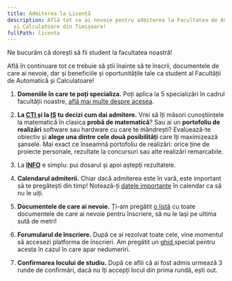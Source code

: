 ```yaml
---
title: Admiterea la Licență
description: Află tot ce ai nevoie pentru admiterea la Facultatea de Automatică
  și Calculatoare din Timișoara!
fullPath: licenta
---
```

Ne bucurăm că dorești să fii student la facultatea noastră!

Află în continuare tot ce trebuie să știi înainte să te înscrii, documentele de care ai nevoie, dar și beneficiile și oportunitățile tale ca student al Facultății de Automatică și Calculatoare!

1. **Domeniile în care te poți specializa.** Poți aplica la 5 specializări în cadrul facultății noastre, [află mai multe despre acesea](/licenta/specializari).
2. **La [CTI ](/licenta/specializari/calculatoare-si-tehnologia-informatiei/)și la [IS](/licenta/specializari/ingineria-sistemelor/) tu decizi cum dai admitere.** Vrei să îți măsori cunoștiințele la matematică în clasica **probă de matematică**? Sau ai un **portofoliu de realizări** software sau hardware cu care te mândrești? Evaluează-te obiectiv și **alege una dintre cele două posibilități** care îți maximizează șansele. Mai exact ce înseamnă portofoliu de realizări: orice ține de proiecte personale, rezultate la concursuri sau alte realizări remarcabile.



   <Attachment label="Portofoliu de realizări (doar la CTI și IS)" internal="licenta/modalitatile-de-admitere"></Attachment>



   <Attachment label="Portofoliu de realizări (doar la CTI și IS)" internal="licenta/modalitatile-de-admitere"></Attachment>
3. La **[INFO](https://admitere-next.netlify.app/licenta/specializari/informatica/)** e simplu: pui dosarul și apoi aștepți rezultatele. 

   <Attachment label="Concurs de dosare" internal="licenta/modalitatile-de-admitere"></Attachment>
4. **Calendarul admiterii.** Chiar dacă admiterea este în vară, este important să te pregătești din timp! Notează-ți [datele importante](https://admitere-next.netlify.app/licenta/calendarul-admiterii/) în calendar ca să nu le uiți. 
5. **Documentele de care ai nevoie.** Ți-am pregătit [o listă](https://admitere-next.netlify.app/licenta/documente-necesare/) cu toate documentele de care ai nevoie pentru înscriere, să nu le lași pe ultima sută de metri!
6. **Forumularul de înscriere.** După ce ai rezolvat toate cele, vine momentul să accesezi platforma de înscrieri. Am pregătit un [ghid ](ghid)special pentru acesta în cazul în care apar nedumeriri.
7. **Confirmarea locului de studiu.** După ce aflii că ai fost admis urmează 3 runde de confirmări, dacă nu îți accepți locul din prima rundă, ești out.